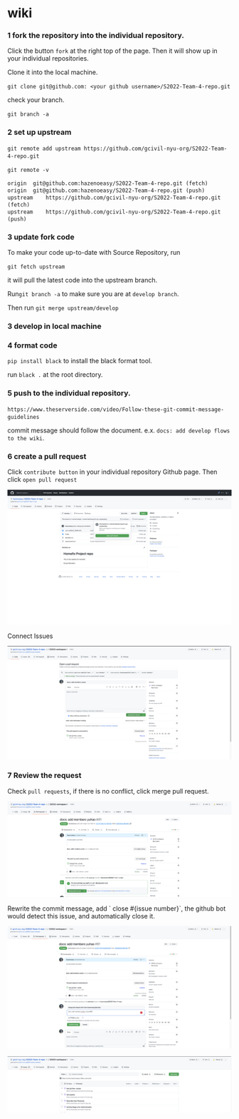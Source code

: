 # wiki

### 1 fork the repository into the individual repository.

Click the button `fork` at the right top of the page. Then it will show up in your individual repositories.

Clone it into the local machine.

`git clone git@github.com: <your github username>/S2022-Team-4-repo.git`

check your branch.

`git branch -a`

### 2 set up upstream

`git remote add upstream https://github.com/gcivil-nyu-org/S2022-Team-4-repo.git`

`git remote -v`

```
origin	git@github.com:hazenoeasy/S2022-Team-4-repo.git (fetch)
origin	git@github.com:hazenoeasy/S2022-Team-4-repo.git (push)
upstream	https://github.com/gcivil-nyu-org/S2022-Team-4-repo.git (fetch)
upstream	https://github.com/gcivil-nyu-org/S2022-Team-4-repo.git (push)
```

### 3 update fork code

To make your code up-to-date with Source Repository, run&#x20;

`git fetch upstream`

&#x20;it will pull the latest code into the upstream branch.

Run`git branch -a` to make sure you are at `develop branch`.

Then run  `git merge upstream/develop`

### 3 develop in local machine

### 4 format code

`pip install black` to install the black format tool.

run `black .` at the root directory.

### 5 push to the individual repository.

`https://www.theserverside.com/video/Follow-these-git-commit-message-guidelines`

commit message should follow the document. e.x. `docs: add develop flows to the wiki`.

### 6 create a pull request

Click `contribute button` in your individual repository Github page. Then click `open pull request`

![](<../../.gitbook/assets/Screen Shot 2022-02-26 at 1.04.39 PM.png>)

Connect Issues

![](<../../.gitbook/assets/Screen Shot 2022-02-26 at 1.21.00 PM.png>)

### 7 Review the request

&#x20;Check `pull requests`, if there is no conflict, click merge pull request.

![](<../../.gitbook/assets/Screen Shot 2022-02-26 at 1.21.24 PM.png>)

Rewrite the commit message, add \` close #{issue number}\`, the github bot would detect this issue, and automatically close it.&#x20;

![](<../../.gitbook/assets/Screen Shot 2022-02-26 at 1.21.41 PM.png>)

![](<../../.gitbook/assets/Screen Shot 2022-02-26 at 1.22.12 PM.png>)
